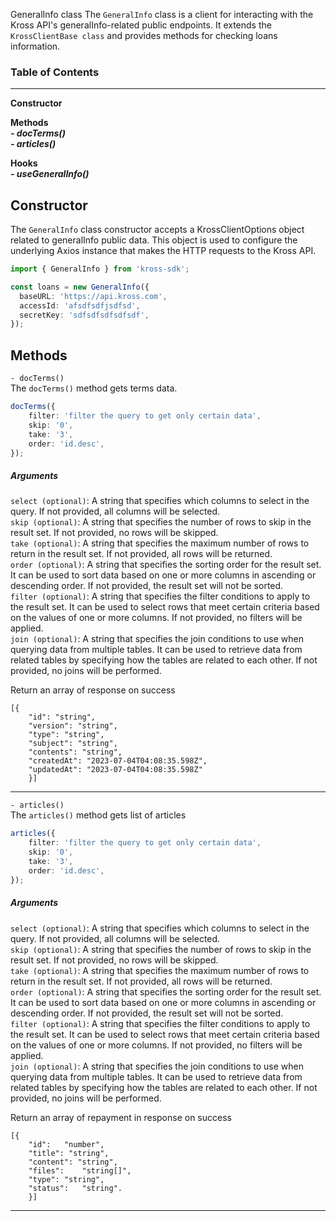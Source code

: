 GeneralInfo class
The `GeneralInfo` class is a client for interacting with the Kross API's generalInfo-related public endpoints. It extends the `KrossClientBase class` and provides methods for checking loans information.

### Table of Contents
 --------------------------------------------

**Constructor** <br/>

**Methods** <br/>
***- docTerms()*** <br/>
***- articles()*** <br/>

**Hooks** <br/>
***- useGeneralInfo()***

**Constructor** <br/>
 --------------------------------------------
The `GeneralInfo` class constructor accepts a KrossClientOptions object related to generalInfo public data. This object is used to configure the underlying Axios instance that makes the HTTP requests to the Kross API.

```ts
import { GeneralInfo } from 'kross-sdk';

const loans = new GeneralInfo({
  baseURL: 'https://api.kross.com',
  accessId: 'afsdfsdfjsdfsd',
  secretKey: 'sdfsdfsdfsdfsdf',
});
```

**Methods** <br/>
 --------------------------------------------
`- docTerms()` <br/>
The `docTerms()` method gets terms data.

```ts
docTerms({
    filter: 'filter the query to get only certain data',
    skip: '0',
    take: '3',
    order: 'id.desc',
});
```
##### Arguments <br/>
`select (optional)`: A string that specifies which columns to select in the query. If not provided, all columns will be selected.<br/>
`skip (optional)`: A string that specifies the number of rows to skip in the result set. If not provided, no rows will be skipped.<br/>
`take (optional)`: A string that specifies the maximum number of rows to return in the result set. If not provided, all rows will be returned.<br/>
`order (optional)`: A string that specifies the sorting order for the result set. It can be used to sort data based on one or more columns in ascending or descending order. If not provided, the result set will not be sorted.<br/>
`filter (optional)`: A string that specifies the filter conditions to apply to the result set. It can be used to select rows that meet certain criteria based on the values of one or more columns. If not provided, no filters will be applied.<br/>
`join (optional)`: A string that specifies the join conditions to use when querying data from multiple tables. It can be used to retrieve data from related tables by specifying how the tables are related to each other. If not provided, no joins will be performed.<br/>

Return an array of response on success
```
[{
    "id": "string",
    "version": "string",
    "type": "string",
    "subject": "string",
    "contents": "string",
    "createdAt": "2023-07-04T04:08:35.598Z",
    "updatedAt": "2023-07-04T04:08:35.598Z"
    }]
```
 --------------------------------------------

`- articles()` <br/>
The `articles()` method gets list of articles

```ts
articles({
    filter: 'filter the query to get only certain data',
    skip: '0',
    take: '3',
    order: 'id.desc',
});
```

##### Arguments
`select (optional)`: A string that specifies which columns to select in the query. If not provided, all columns will be selected.<br/>
`skip (optional)`: A string that specifies the number of rows to skip in the result set. If not provided, no rows will be skipped.<br/>
`take (optional)`: A string that specifies the maximum number of rows to return in the result set. If not provided, all rows will be returned.<br/>
`order (optional)`: A string that specifies the sorting order for the result set. It can be used to sort data based on one or more columns in ascending or descending order. If not provided, the result set will not be sorted.<br/>
`filter (optional)`: A string that specifies the filter conditions to apply to the result set. It can be used to select rows that meet certain criteria based on the values of one or more columns. If not provided, no filters will be applied.<br/>
`join (optional)`: A string that specifies the join conditions to use when querying data from multiple tables. It can be used to retrieve data from related tables by specifying how the tables are related to each other. If not provided, no joins will be performed.<br/>

Return an array of repayment in response on success
```
[{
    "id":	"number",
    "title": "string",
    "content": "string",
    "files":	"string[]",
    "type": "string",
    "status":	"string".
    }]
``` 
 --------------------------------------------
